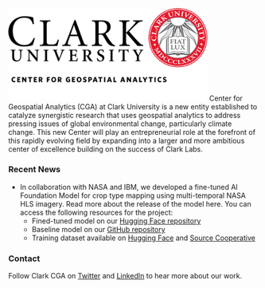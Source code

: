 <img src="_images/ClarkCGA.jpg" alt="isolated" width="400"/>
Center for Geospatial Analytics (CGA) at Clark University is a new entity established to catalyze synergistic research that uses geospatial analytics to address pressing issues of global environmental change, particularly climate change. This new Center will play an entrepreneurial role at the forefront of this rapidly evolving field by expanding into a larger and more ambitious center of excellence building on the success of Clark Labs. 

### __Recent News__
- In collaboration with NASA and IBM, we developed a fine-tuned AI Foundation Model for crop type mapping using multi-temporal NASA HLS imagery. Read more about the release of the model here. You can access the following resources for the project:
  - Fined-tuned model on our [Hugging Face repository](https://huggingface.co/ibm-nasa-geospatial/Prithvi-100M-multi-temporal-crop-classification)
  - Baseline model on our [GitHub repository](https://github.com/ClarkCGA/multi-temporal-crop-classification-baseline)
  - Training dataset available on [Hugging Face](https://huggingface.co/datasets/ibm-nasa-geospatial/multi-temporal-crop-classification) and [Source Cooperative](https://beta.source.coop/repositories/clarkcga/multi-temporal-crop-classification/description)


### __Contact__
Follow Clark CGA on [Twitter](https://twitter.com/ClarkCGA) and [LinkedIn](https://www.linkedin.com/company/91467992) to hear more about our work. 